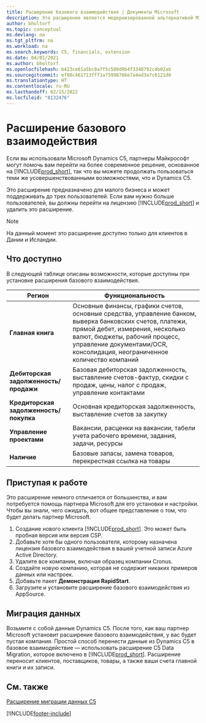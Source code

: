 ```yaml
---
title: Расширение базового взаимодействия | Документы Microsoft
description: Это расширение является модернизированной альтернативой Microsoft Dynamics C5.
author: bholtorf
ms.topic: conceptual
ms.devlang: na
ms.tgt_pltfrm: na
ms.workload: na
ms.search.keywords: C5, financials, extension
ms.date: 04/01/2021
ms.author: bholtorf
ms.openlocfilehash: b423ce61a5bc8a7f5c580d0b4f3348792c4b02ab
ms.sourcegitcommit: ef80c461713fff1a75998766e7a4ed3a7c6121d0
ms.translationtype: HT
ms.contentlocale: ru-RU
ms.lasthandoff: 02/15/2022
ms.locfileid: "8132476"
---
```

# <a name="the-basic-experience-extension"></a>Расширение базового взаимодействия
Если вы использовали Microsoft Dynamics C5, партнеры Майкрософт могут помочь вам перейти на более современное решение, основанное на [!INCLUDE[prod_short](includes/prod_short.md)], так что вы можете продолжать пользоваться теми же усовершенствованными возможностями, что и Dynamics C5.

Это расширение предназначено для малого бизнеса и может поддерживать до трех пользователей. Если вам нужно больше пользователей, вы должны перейти на лицензию [!INCLUDE[prod_short](includes/prod_short.md)] и удалить это расширение.

> [!NOTE]
> На данный момент это расширение доступно только для клиентов в Дании и Исландии. 

## <a name="whats-available"></a>Что доступно
В следующей таблице описаны возможности, которые доступны при установке расширения базового взаимодействия.

|Регион  |Функциональность  |
|---------|---------|
|**Главная книга** |Основные финансы, графики счетов, основные средства, управление банком, выверка банковских счетов, платежи, прямой дебет, измерения, несколько валют, бюджеты, рабочий процесс, управление документами/OCR, консолидация, неограниченное количество компаний|
|**Дебиторская задолженность/продажи** |Базовая дебиторская задолженность, выставление счетов-фактур, скидки с продаж, цены, налог с продаж, управление контактами |
|**Кредиторская задолженность/покупка** |Основная кредиторская задолженность, выставление счетов за закупку |
|**Управление проектами** |Вакансии, расценки на вакансии, табели учета рабочего времени, задания, задачи, ресурсы |
|**Наличие** |Базовые запасы, замена товаров, перекрестная ссылка на товары |

## <a name="getting-started"></a>Приступая к работе
Это расширение немного отличается от большинства, и вам потребуется помощь партнера Microsoft для его установки и настройки. Чтобы вы знали, чего ожидать, вот общее представление о том, что будет делать партнер Microsoft.

1. Создание нового клиента [!INCLUDE[prod_short](includes/prod_short.md)]. Это может быть пробная версия или версия CSP.
2. Добавьте хотя бы одного пользователя, которому назначена лицензия базового взаимодействия в вашей учетной записи Azure Active Directory.
3. Удалите все компании, включая образец компании Cronus.
4. Создайте новую компанию, которая не содержит никаких примеров данных или настроек.
5. Добавьте пакет **Демонстрация RapidStart**. <!--what does the pockage contain?-->
6. Загрузите и установите расширение базового взаимодействия из AppSource.

## <a name="migrating-data"></a>Миграция данных
Возьмите с собой данные Dynamics C5. После того, как ваш партнер Microsoft установит расширение базового взаимодействия, у вас будет пустая компания. Простой способ перенести данные из Dynamics C5 в базовое взаимодействие — использовать расширение C5 Data Migration, которое включено в [!INCLUDE[prod_short](includes/prod_short.md)]. Расширение переносит клиентов, поставщиков, товары, а также ваши счета главной книги и их записи.

## <a name="see-also"></a>См. также
[Расширение миграции данных C5](ui-extensions-c5-data-migration.md)

[!INCLUDE[footer-include](includes/footer-banner.md)]